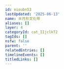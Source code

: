 ```yaml
---
id: eioubn53
lastUpdated: '2025-06-13'
name: 半月形文化带
aliases: []
layer: 4
categoryId: cat_IIjclkT2
tagIds: []
nsfw: false
parent: ''
relatedEntries: []
timelineEvents: []
titledLinks: []
---
```


